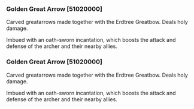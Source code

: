 ### Golden Great Arrow [51020000]

Carved greatarrows made together with the Erdtree Greatbow. Deals holy damage.

Imbued with an oath-sworn incantation, which boosts the attack and defense of the archer and their nearby allies.### Golden Great Arrow [51020000]

Carved greatarrows made together with the Erdtree Greatbow. Deals holy damage.

Imbued with an oath-sworn incantation, which boosts the attack and defense of the archer and their nearby allies.